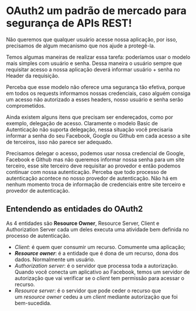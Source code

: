 # OAuth2 um padrão de mercado para segurança de APIs REST!

Não queremos que qualquer usuário acesse nossa aplicação, por isso, precisamos de algum mecanismo que nos ajude a protegê-la.

Temos algumas maneiras de realizar essa tarefa: poderíamos usar o modelo mais simples com usuário e senha. Dessa maneira o usuário sempre que requisitar acesso a nossa aplicação deverá informar usuário + senha no Header da requisição.

Perceba que esse modelo não oferece uma segurança tão efetiva, porque em todos os requests informamos nossas credenciais, caso alguém consiga um acesso não autorizado a esses headers, nosso usuário e senha serão comprometidos.

Ainda existem alguns itens que precisam ser endereçados, como por exemplo, delegação de acesso. Claramente o modelo Basic de Autenticação não suporta delegação, nessa situação você precisaria informar a senha do seu Facebook, Google ou Github em cada acesso a site de terceiros, isso não parece ser adequado.

Precisamos delegar o acesso, podemos usar nossa credencial de Google, Facebook e Github mas não queremos informar nossa senha para um site terceiro, esse site terceiro deve requisitar ao provedor e então podemos continuar com nossa autenticação. Perceba que todo processo de autenticação acontece no nosso provedor de autenticação. Não há em nenhum momento troca de informação de credenciais entre site terceiro e provedor de autenticação.

## Entendendo as entidades do OAuth2

As 4 entidades são **Resource Owner**, Resource Server, Client e Authorization Server cada um deles executa uma atividade bem definida no processo de autenticação.

- *Client*: é quem quer consumir um recurso. Comumente uma aplicação;
- ***Resource owner***: é a entidade que é dona de um recurso, dona dos dados. Normalmente um usuário.
- *Authorization server*: é o servidor que processa toda a autorização. Quando você conecta um aplicativo ao Facebook, temos um servidor de autorização que vai verificar se o *client* tem permissão para acessar o recurso.
- *Resource server*: é o servidor que pode ceder o recurso que um *resource owner* cedeu a um *client* mediante autorização que foi bem-sucedida.
